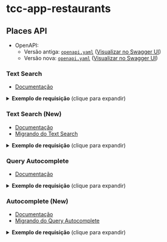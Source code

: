 # tcc-app-restaurants

## Places API

- OpenAPI:
  - Versão antiga:
    [`openapi.yaml`](https://raw.githubusercontent.com/googlemaps/openapi-specification/main/dist/google-maps-platform-openapi3.yml)
    ([Visualizar no Swagger UI](https://editor-next.swagger.io/?url=https://raw.githubusercontent.com/googlemaps/openapi-specification/main/dist/google-maps-platform-openapi3.yml))
  - Versão nova:
    [`openapi.yaml`](https://gist.githubusercontent.com/diego-aquino/a0554434e8ac73ece2f5d787727b227f/raw/1f584f091df2274239b64e91e23019f5d0b26414/google-maps-places-api-new.openapi.yaml)
    ([Visualizar no Swagger UI](https://editor-next.swagger.io/?url=https://gist.githubusercontent.com/diego-aquino/a0554434e8ac73ece2f5d787727b227f/raw/1f584f091df2274239b64e91e23019f5d0b26414/google-maps-places-api-new.openapi.yaml))

### Text Search

- [Documentação](https://developers.google.com/maps/documentation/places/web-service/search-text)

<details>
<summary><b>Exemplo de requisição</b> (clique para expandir)</summary>

- Requisição:

  ```bash
  GET https://maps.googleapis.com/maps/api/place/textsearch/json
    ?query=restaurantes em Lisboa
    &type=restaurant
    &language=pt-BR
    &key=API_KEY
  ```

- Resposta:

  ```json
  {
    "status": "OK",
    "html_attributions": [],
    "next_page_token": "AelY_CulUdhNGw1WA6ouLGOk2aPjK3wRCweQsPbmaxkAEnOMjaqqo6GC2dIrGqK2GaomDH4dtLyfz3bHE8X9w0PLtVrSmu-h-CH8XoOnhuGLN0UB0J7eZ1Bwyjsvmrw4CRFUy3XY8CnWez2sBcxSJ2fADzoDFxYpjyPRh4rVZVLRMhEbj_RRdULGQvnjEAQPSLwvjqNNICmQUol-Jk8uDZFo7faVNT8MxBcu165e_9Z4PzTneO9fe6G-JrsZQjTIUBzTTChaDkD7opWNE5f4dRODTmH-ukApQiYC4KmUIJSXC3WPtNqJIroMRTTdU2e7YNkuUbJXawBkTFQZ7pyC416b3kzzM24DTfg3joKqlGFvFg6isLx0A3X6OaWzXb-KU9SnideeaRUMtWJxPwgRjMxaw_nuwpt2OOFIeyGj_gx-7ak",
    "results": [
      {
        "business_status": "OPERATIONAL",
        "formatted_address": "Av. da Liberdade 182 184, 1250-146 Lisboa, Portugal",
        "geometry": {
          "location": { "lat": 38.72028, "lng": -9.1449959 },
          "viewport": {
            "northeast": { "lat": 38.7216027, "lng": -9.1436977 },
            "southwest": { "lat": 38.718903, "lng": -9.1463973 }
          }
        },
        "icon": "https://maps.gstatic.com/mapfiles/place_api/icons/v1/png_71/restaurant-71.png",
        "icon_background_color": "#FF9E67",
        "icon_mask_base_uri": "https://maps.gstatic.com/mapfiles/place_api/icons/v2/restaurant_pinlet",
        "name": "JNcQUOI Avenida",
        "opening_hours": {
          "open_now": true
        },
        "photos": [
          {
            "height": 3710,
            "html_attributions": [
              "\u003ca href=\"https://maps.google.com/maps/contrib/118234748456740950235\"\u003eJNcQUOI\u003c/a\u003e"
            ],
            "photo_reference": "AelY_CuzKGz5wHyMGckodpj9M3K02PoXcj6uUp9nQoLiYpCbzltSA8nw4YJ6-mR57KSxbs5G26-CVCjYSl7zYRhmVYTMoqW6U3nlF4y-_93GxWGAfzEuS8q-dt5x8P3dkYeDEznh1p7DJRcEVzMFVf5HsbpUvFtZ9-bTGzIyu-NGtuXED40O",
            "width": 5618
          }
        ],
        "place_id": "ChIJbeoKfIIzGQ0R9xAksm9Xpo4",
        "plus_code": {
          "compound_code": "PVC4+42 Lisboa, Portugal",
          "global_code": "8CCGPVC4+42"
        },
        "price_level": 4,
        "rating": 4.5,
        "reference": "ChIJbeoKfIIzGQ0R9xAksm9Xpo4",
        "types": ["restaurant", "point_of_interest", "food", "establishment"],
        "user_ratings_total": 2746
      },
      {
        "business_status": "OPERATIONAL",
        "formatted_address": "R. do Olival 258, 1200-744 Lisboa, Portugal",
        "geometry": {
          "location": { "lat": 38.7048482, "lng": -9.1663461 },
          "viewport": {
            "northeast": { "lat": 38.7062198, "lng": -9.1650351 },
            "southwest": { "lat": 38.7035201, "lng": -9.1677348 }
          }
        },
        "icon": "https://maps.gstatic.com/mapfiles/place_api/icons/v1/png_71/restaurant-71.png",
        "icon_background_color": "#FF9E67",
        "icon_mask_base_uri": "https://maps.gstatic.com/mapfiles/place_api/icons/v2/restaurant_pinlet",
        "name": "Come Prima",
        "opening_hours": {
          "open_now": false
        },
        "photos": [
          {
            "height": 2160,
            "html_attributions": [
              "\u003ca href=\"https://maps.google.com/maps/contrib/104076996648097737425\"\u003eRicardo Boteiro\u003c/a\u003e"
            ],
            "photo_reference": "AelY_CuWkytg8zb2W_5RZ0m6lNhrgMCcH9uGcUMib9mLu_4ax16f0N5jxqo-DMwk5CJLRVCmY0cHqHUftYbTMftQqjPR0kM8GDiYdrk9u7yJmrCf0x5zUOIwlfw1zQzS9n2ZW-w57DS4tpCSUrsrpNSjRwYMZHB2LW_gmEI8_vyyaoDdDEWj",
            "width": 3840
          }
        ],
        "place_id": "ChIJmUOQv5g0GQ0RQXio4tGUxDM",
        "plus_code": {
          "compound_code": "PR3M+WF Lisboa, Portugal",
          "global_code": "8CCGPR3M+WF"
        },
        "price_level": 2,
        "rating": 4.8,
        "reference": "ChIJmUOQv5g0GQ0RQXio4tGUxDM",
        "types": ["restaurant", "point_of_interest", "food", "establishment"],
        "user_ratings_total": 6785
      },
      {
        "business_status": "OPERATIONAL",
        "formatted_address": "Pavilhão Poente (ao lado do MAAT, Av. Brasília, 1300-598 Lisboa, Portugal",
        "geometry": {
          "location": { "lat": 38.6963541, "lng": -9.1917572 },
          "viewport": {
            "northeast": { "lat": 38.6976634, "lng": -9.1907475 },
            "southwest": { "lat": 38.6949637, "lng": -9.1934472 }
          }
        },
        "icon": "https://maps.gstatic.com/mapfiles/place_api/icons/v1/png_71/restaurant-71.png",
        "icon_background_color": "#FF9E67",
        "icon_mask_base_uri": "https://maps.gstatic.com/mapfiles/place_api/icons/v2/restaurant_pinlet",
        "name": "SUD Lisboa",
        "opening_hours": {
          "open_now": true
        },
        "photos": [
          {
            "height": 1273,
            "html_attributions": [
              "\u003ca href=\"https://maps.google.com/maps/contrib/111641292883895857498\"\u003eA Google User\u003c/a\u003e"
            ],
            "photo_reference": "AelY_Cs5Zmb8pcKoSe9OECJpnvFtlw1d28MA0UkzIZEHb4witcjIvQG5kCDbe5fMe8znHNaKl2M480FE-3DtbHfG8XztKJYvASQLnYt97_LvmCfc2BdSILvMU_ZJHBm2Dztfltd7nzTAsn5QDFB7mthK-jpylaHNtusykUV1QA2gagPPsJNh",
            "width": 1908
          }
        ],
        "place_id": "ChIJ3Qt2HU3LHg0RErFZs07tcZ0",
        "plus_code": {
          "compound_code": "MRW5+G7 Lisboa, Portugal",
          "global_code": "8CCGMRW5+G7"
        },
        "price_level": 3,
        "rating": 4.5,
        "reference": "ChIJ3Qt2HU3LHg0RErFZs07tcZ0",
        "types": [
          "restaurant",
          "bar",
          "point_of_interest",
          "food",
          "establishment"
        ],
        "user_ratings_total": 9354
      }
    ]
  }
  ```

</details>

### Text Search (New)

- [Documentação](https://developers.google.com/maps/documentation/places/web-service/text-search)
- [Migrando do Text Search](https://developers.google.com/maps/documentation/places/web-service/migrate-text)

<details>
<summary><b>Exemplo de requisição</b> (clique para expandir)</summary>

- Requisição:

  ```bash
  POST https://places.googleapis.com/v1/places:searchText
  Content-Type: application/json
  X-Goog-FieldMask: places.displayName,places.formattedAddress,places.location,places.rating
  X-Goog-Api-Key: API_KEY

  {
    "textQuery" : "restaurantes em Lisboa",
    "includedType": "restaurant",
    "languageCode": "pt-BR"
  }
  ```

- Resposta:

  ```json
  {
    "places": [
      {
        "formattedAddress": "Av. Alm. Reis 1 H, 1150-007 Lisboa, Portugal",
        "location": { "latitude": 38.720257, "longitude": -9.1357429 },
        "rating": 4.4,
        "displayName": {
          "text": "Ramiro",
          "languageCode": "pt"
        }
      },
      {
        "formattedAddress": "R. Francisco Tomás da Costa 28, 1600-093 Lisboa, Portugal",
        "location": { "latitude": 38.7430711, "longitude": -9.1558751 },
        "rating": 4.7,
        "displayName": {
          "text": "Lucimar",
          "languageCode": "pt-PT"
        }
      },
      {
        "formattedAddress": "Av. da Liberdade 182 184, 1250-146 Lisboa, Portugal",
        "location": { "latitude": 38.7202799, "longitude": -9.1449959 },
        "rating": 4.5,
        "displayName": {
          "text": "JNcQUOI Avenida",
          "languageCode": "pt-PT"
        }
      }
    ]
  }
  ```

</details>

### Query Autocomplete

- [Documentação](https://developers.google.com/maps/documentation/places/web-service/query)

<details>
<summary><b>Exemplo de requisição</b> (clique para expandir)</summary>

- Requisição:

  ```bash
  GET https://maps.googleapis.com/maps/api/place/queryautocomplete/json
    ?input=pizza em lis
    &language=pt-BR
    &key=API_KEY
  ```

- Resposta:

  ```json
  {
    "status": "OK",
    "predictions": [
      {
        "description": "pizza em Lisboa, Portugal",
        "matched_substrings": [
          { "length": 5, "offset": 0 },
          { "length": 3, "offset": 9 }
        ],
        "structured_formatting": {
          "main_text": "pizza",
          "main_text_matched_substrings": [{ "length": 5, "offset": 0 }],
          "secondary_text": "em Lisboa, Portugal",
          "secondary_text_matched_substrings": [{ "length": 3, "offset": 3 }]
        },
        "terms": [
          { "offset": 0, "value": "pizza" },
          { "offset": 6, "value": "em" },
          { "offset": 9, "value": "Lisboa" },
          { "offset": 17, "value": "Portugal" }
        ]
      },
      {
        "description": "pizza em Lisle, Illinois, EUA",
        "matched_substrings": [
          { "length": 5, "offset": 0 },
          { "length": 3, "offset": 9 }
        ],
        "structured_formatting": {
          "main_text": "pizza",
          "main_text_matched_substrings": [{ "length": 5, "offset": 0 }],
          "secondary_text": "em Lisle, Illinois, EUA",
          "secondary_text_matched_substrings": [{ "length": 3, "offset": 3 }]
        },
        "terms": [
          { "offset": 0, "value": "pizza" },
          { "offset": 6, "value": "em" },
          { "offset": 9, "value": "Lisle" },
          { "offset": 16, "value": "Illinois" },
          { "offset": 26, "value": "EUA" }
        ]
      },
      {
        "description": "pizza em Lins, SP, Brasil",
        "matched_substrings": [
          { "length": 5, "offset": 0 },
          { "length": 4, "offset": 9 }
        ],
        "structured_formatting": {
          "main_text": "pizza",
          "main_text_matched_substrings": [{ "length": 5, "offset": 0 }],
          "secondary_text": "em Lins, SP, Brasil",
          "secondary_text_matched_substrings": [{ "length": 4, "offset": 3 }]
        },
        "terms": [
          { "offset": 0, "value": "pizza" },
          { "offset": 6, "value": "em" },
          { "offset": 9, "value": "Lins" },
          { "offset": 15, "value": "SP" },
          { "offset": 19, "value": "Brasil" }
        ]
      }
    ]
  }
  ```

</details>

### Autocomplete (New)

- [Documentação](https://developers.google.com/maps/documentation/places/web-service/place-autocomplete)
- [Migrando do Query Autocomplete](https://developers.google.com/maps/documentation/places/web-service/migrate-autocomplete)

<details>
<summary><b>Exemplo de requisição</b> (clique para expandir)</summary>

- Requisição:

  ```bash
  POST https://places.googleapis.com/v1/places:autocomplete
  Content-Type: application/json
  X-Goog-Api-Key: API_KEY

  {
    "input" : "pizza em lis",
    "includeQueryPredictions": true,
    "languageCode": "pt-BR"
  }
  ```

- Resposta:

  ```json
  {
    "suggestions": [
      {
        "queryPrediction": {
          "text": {
            "text": "pizza em Lisboa, Portugal",
            "matches": [
              { "endOffset": 5 },
              { "startOffset": 9, "endOffset": 12 }
            ]
          },
          "structuredFormat": {
            "mainText": {
              "text": "pizza",
              "matches": [{ "endOffset": 5 }]
            },
            "secondaryText": {
              "text": "em Lisboa, Portugal",
              "matches": [{ "startOffset": 3, "endOffset": 6 }]
            }
          }
        }
      },
      {
        "queryPrediction": {
          "text": {
            "text": "pizza em Lisle, Illinois, EUA",
            "matches": [
              { "endOffset": 5 },
              { "startOffset": 9, "endOffset": 12 }
            ]
          },
          "structuredFormat": {
            "mainText": {
              "text": "pizza",
              "matches": [{ "endOffset": 5 }]
            },
            "secondaryText": {
              "text": "em Lisle, Illinois, EUA",
              "matches": [{ "startOffset": 3, "endOffset": 6 }]
            }
          }
        }
      },
      {
        "queryPrediction": {
          "text": {
            "text": "pizza em Lins, SP, Brasil",
            "matches": [
              { "endOffset": 5 },
              { "startOffset": 9, "endOffset": 13 }
            ]
          },
          "structuredFormat": {
            "mainText": {
              "text": "pizza",
              "matches": [{ "endOffset": 5 }]
            },
            "secondaryText": {
              "text": "em Lins, SP, Brasil",
              "matches": [{ "startOffset": 3, "endOffset": 7 }]
            }
          }
        }
      }
    ]
  }
  ```

</details>
